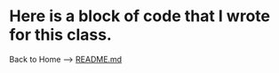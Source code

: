 # Here is a block of code that I wrote for this class.




















Back to Home --> [README.md](https://github.com/RileyPut7/RIleyPut7/edit/master/README.md)
